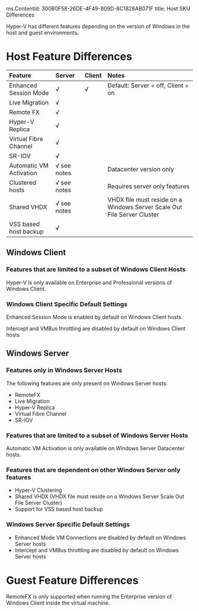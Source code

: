 ms.ContentId: 300B0F58-26DE-4F49-809D-8C1828AB071F 
title: Host SKU Differences

Hyper-V has different features depending on the version of Windows in the host and guest environments.

# Host Feature Differences #



| **Feature**  			| **Server** 	| **Client** 	|  **Notes**       				|
|:----------------------|:--------------|:--------------|:------------------------------|
|Enhanced Session Mode	| √       		| √          	| Default: Server = off, Client = on  					|
|Live Migration  		| √        		|            	|              					|
|Remote FX 				| √ 			|  				|  								|
|Hyper-V Replica 		| √ 			|  				|  								|
|Virtual Fibre Channel 	| √ 			|  				|  								|
|SR-IOV 				| √ 			| 				|  								|
|Automatic VM Activation| √ see notes	|				|Datacenter version only		|
|Clustered hosts		| √ see notes	|				|Requires server only features	|
|Shared VHDX 			| √ see notes 	| 				|VHDX file must reside on a Windows Server Scale Out File Server Cluster	|
|VSS based host backup	| √				|				|								|

## Windows Client ##

### Features that are limited to a subset of Windows Client Hosts ###

Hyper-V is only available on Enterprise and Professional versions of Windows Client.

### Windows Client Specific Default Settings ###

Enhanced Session Mode is enabled by default on Windows Client hosts.

Intercept and VMBus throttling are disabled by default on Windows Client hosts

	
## Windows Server ##

### Features only in Windows Server Hosts ###

The following features are only present on Windows Server hosts:

- RemoteFX
- Live Migration
- Hyper-V Replica
- Virtual Fibre Channel
- SR-IOV

### Features that are limited to a subset of Windows Server Hosts ###

Automatic VM Activation is only available on Windows Server Datacenter hosts.

### Features that are dependent on other Windows Server only features ###

- Hyper-V Clustering
- Shared VHDX (VHDX file must reside on a Windows Server Scale Out File Server Cluster)
- Support for VSS based host backup

### Windows Server Specific Default Settings ###

- Enhanced Mode VM Connections are disabled by default on Windows Server hosts
- Intercept and VMBus throttling are disabled by default on Windows Server hosts


# Guest Feature Differences #

RemoteFX is only supported when running the Enterprise version of Windows Client inside the virtual machine.